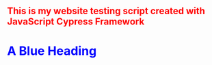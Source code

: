 <h2 style="color:red;"> This is my website testing script created with JavaScript Cypress Framework  </h2>

<h1 style="color:blue;">A Blue Heading</h1>
